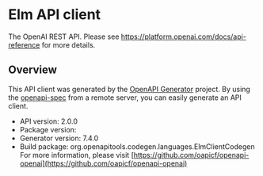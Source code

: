 # Elm API client

The OpenAI REST API. Please see https://platform.openai.com/docs/api-reference for more details.

## Overview
This API client was generated by the [OpenAPI Generator](https://openapi-generator.tech) project. By using the [openapi-spec](https://github.com/OAI/OpenAPI-Specification) from a remote server, you can easily generate an API client.

- API version: 2.0.0
- Package version: 
- Generator version: 7.4.0
- Build package: org.openapitools.codegen.languages.ElmClientCodegen
For more information, please visit [https://github.com/oapicf/openapi-openai](https://github.com/oapicf/openapi-openai)
